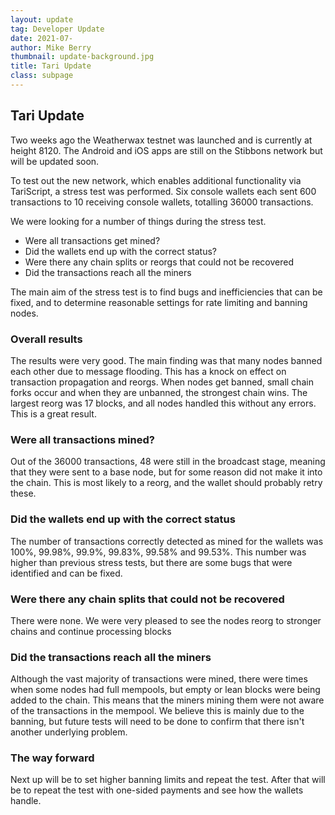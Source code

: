 ```yaml
---
layout: update
tag: Developer Update
date: 2021-07-
author: Mike Berry
thumbnail: update-background.jpg
title: Tari Update
class: subpage
---
```


## Tari Update

Two weeks ago the Weatherwax testnet was launched and is currently at height 8120. The Android and iOS apps are still on the Stibbons network but will be updated soon.

To test out the new network, which enables additional functionality via
TariScript, a stress test was performed. Six console wallets each sent 600
transactions to 10 receiving console wallets, totalling 36000 transactions.

We were looking for a number of things during the stress test.

- Were all transactions get mined?
- Did the wallets end up with the correct status?
- Were there any chain splits or reorgs that could not be recovered
- Did the transactions reach all the miners

The main aim of the stress test is to find bugs and inefficiencies that can be fixed, and to determine reasonable settings for rate limiting and banning nodes.

### Overall results

The results were very good. The main finding was that many nodes banned each other due to message flooding. This has a knock on effect on transaction propagation and reorgs. When nodes get banned, small chain forks occur and when they are unbanned, the strongest chain wins. The largest reorg was 17 blocks, and all nodes handled this without any errors. This is a great result.

### Were all transactions mined?

Out of the 36000 transactions, 48 were still in the broadcast stage, meaning that they were sent to a base node, but for some reason did not make it into the chain. This is most likely to a reorg, and the wallet should probably retry these.

### Did the wallets end up with the correct status

The number of transactions correctly detected as mined for the wallets was 100%, 99.98%, 99.9%, 99.83%, 99.58% and 99.53%. This number was higher than previous stress tests, but there are some bugs that were identified and can be fixed.

### Were there any chain splits that could not be recovered

There were none. We were very pleased to see the nodes reorg to stronger chains and continue processing blocks

### Did the transactions reach all the miners

Although the vast majority of transactions were mined, there were times when some nodes had full mempools, but empty or lean blocks were being added to the chain. This means that the miners mining them were not aware of the transactions in the mempool. We believe this is mainly due to the banning, but future tests will need to be done to confirm that there isn't another underlying problem.

### The way forward

Next up will be to set higher banning limits and repeat the test. After that will be to repeat the test with one-sided payments and see how the wallets handle.

